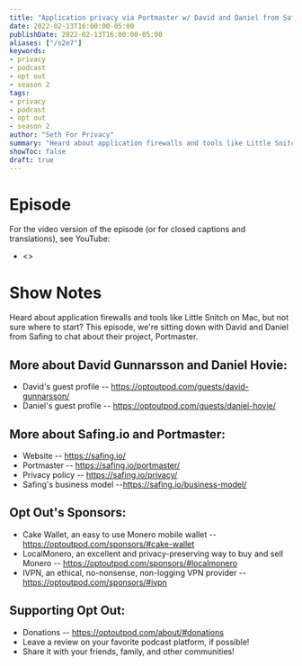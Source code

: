 ```yaml
---
title: "Application privacy via Portmaster w/ David and Daniel from Safing.io"
date: 2022-02-13T16:00:00-05:00
publishDate: 2022-02-13T16:00:00-05:00
aliases: ["/s2e7"]
keywords:
- privacy
- podcast
- opt out
- season 2
tags:
- privacy
- podcast
- opt out
- season 2
author: "Seth For Privacy"
summary: "Heard about application firewalls and tools like Little Snitch on Mac, but not sure where to start? This episode, we're sitting down with David and Daniel from Safing to chat about their project, Portmaster."
showToc: false
draft: true
---
```


# Episode



For the video version of the episode (or for closed captions and translations), see YouTube: 

- <>

# Show Notes

Heard about application firewalls and tools like Little Snitch on Mac, but not sure where to start? This episode, we're sitting down with David and Daniel from Safing to chat about their project, Portmaster.

## More about David Gunnarsson and Daniel Hovie:

- David's guest profile -- https://optoutpod.com/guests/david-gunnarsson/
- Daniel's guest profile -- https://optoutpod.com/guests/daniel-hovie/

## More about Safing.io and Portmaster:

- Website -- https://safing.io/
- Portmaster -- https://safing.io/portmaster/
- Privacy policy -- https://safing.io/privacy/
- Safing's business model --https://safing.io/business-model/

## Opt Out's Sponsors:

- Cake Wallet, an easy to use Monero mobile wallet -- https://optoutpod.com/sponsors/#cake-wallet
- LocalMonero, an excellent and privacy-preserving way to buy and sell Monero -- https://optoutpod.com/sponsors/#localmonero
- IVPN, an ethical, no-nonsense, non-logging VPN provider -- https://optoutpod.com/sponsors/#ivpn

## Supporting Opt Out:

- Donations -- https://optoutpod.com/about/#donations
- Leave a review on your favorite podcast platform, if possible!
- Share it with your friends, family, and other communities!
